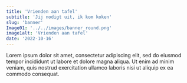 ```yaml
---
title: 'Vrienden aan tafel'
subtitle: 'Jij nodigt uit, ik kom koken'
slug: 'banner'
Image01: '../../images/banner_round.png'
image1alt: 'Vrienden aan tafel'
date: '2022-10-16'
---
```

Lorem ipsum dolor sit amet, consectetur adipiscing elit, sed do eiusmod tempor incididunt ut labore et dolore magna aliqua. Ut enim ad minim veniam, quis nostrud exercitation ullamco laboris nisi ut aliquip ex ea commodo consequat.